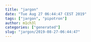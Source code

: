 ```yaml
---
title: "jargon"
date: "Tue Aug 27 06:44:47 CEST 2019"
tags: ["jargon", "pipotron"]
author: m1ch3l
categories: ["generated"]
slug: "jargon/2019-08-27-06:44:47"
---
```



